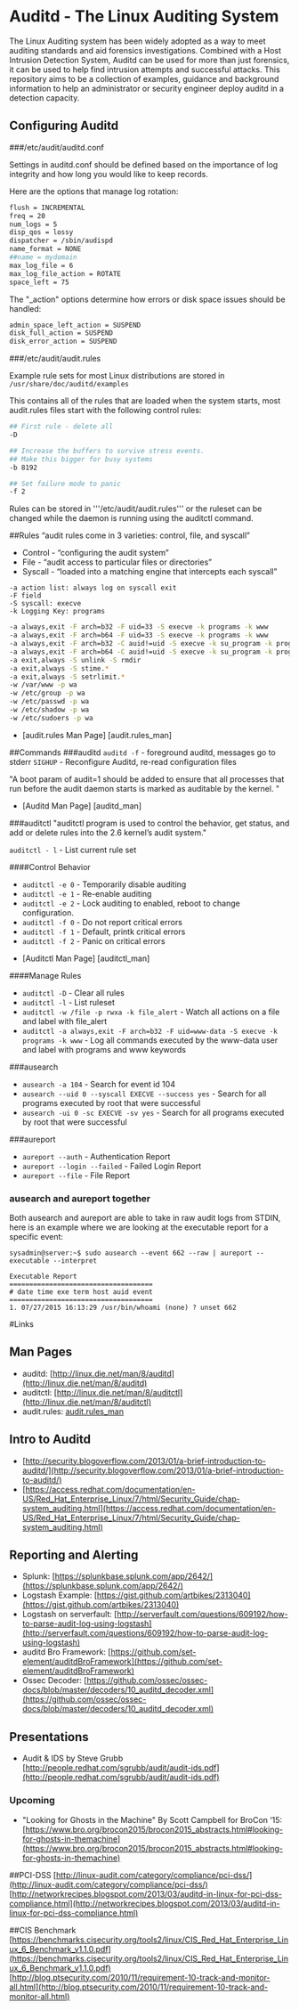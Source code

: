 # Auditd - The Linux Auditing System 
The Linux Auditing system has been widely adopted as a way to meet auditing standards and aid forensics investigations. Combined with a Host Intrusion Detection System, Auditd can be used for more than just forensics, it can be used to help find intrusion attempts and successful attacks. This repository aims to be a collection of examples, guidance and background information to help an administrator or security engineer deploy auditd in a detection capacity. 

## Configuring Auditd

###/etc/audit/auditd.conf

Settings in auditd.conf should be defined based on the importance of log integrity and how long you would like to keep records.

Here are the options that manage log rotation: 

```bash
flush = INCREMENTAL
freq = 20
num_logs = 5
disp_qos = lossy
dispatcher = /sbin/audispd
name_format = NONE
##name = mydomain
max_log_file = 6 
max_log_file_action = ROTATE
space_left = 75
```

The "_action" options determine how errors or disk space issues should be handled:

```bash
admin_space_left_action = SUSPEND
disk_full_action = SUSPEND
disk_error_action = SUSPEND
```

###/etc/audit/audit.rules

Example rule sets for most Linux distributions are stored in ```/usr/share/doc/auditd/examples```

This contains all of the rules that are loaded when the system starts, most audit.rules files start with the following control rules: 

```bash
## First rule - delete all
-D

## Increase the buffers to survive stress events.
## Make this bigger for busy systems
-b 8192

## Set failure mode to panic
-f 2
```

Rules can be stored in '''/etc/audit/audit.rules''' or the ruleset can be changed while the daemon is running using the auditctl command.  

##Rules
“audit rules come in 3 varieties: control, file, and syscall”
  * Control - “configuring the audit system”
  * File - “audit access to particular files or directories”
  * Syscall - “loaded into a matching engine that intercepts each syscall”
```
-a action list: always log on syscall exit
-F field 
-S syscall: execve
-k Logging Key: programs
```
```bash
-a always,exit -F arch=b32 -F uid=33 -S execve -k programs -k www
-a always,exit -F arch=b64 -F uid=33 -S execve -k programs -k www
-a always,exit -F arch=b32 -C auid!=uid -S execve -k su_program -k programs
-a always,exit -F arch=b64 -C auid!=uid -S execve -k su_program -k programs
-a exit,always -S unlink -S rmdir
-a exit,always -S stime.*
-a exit,always -S setrlimit.*
-w /var/www -p wa
-w /etc/group -p wa
-w /etc/passwd -p wa
-w /etc/shadow -p wa
-w /etc/sudoers -p wa
```
- [audit.rules Man Page] [audit.rules_man]

##Commands
###auditd
```auditd -f``` - foreground auditd, messages go to stderr
```SIGHUP``` - Reconfigure Auditd, re-read configuration files 

"A boot param of audit=1 should be added to ensure that all processes that run before the audit daemon starts is marked as auditable by the kernel. "
- [Auditd Man Page] [auditd_man]

###auditctl
"auditctl program is used to control the behavior, get status, and add or delete rules into the 2.6 kernel’s audit system."

```auditctl - l``` - List current rule set

####Control Behavior 
   * ```auditctl -e 0``` - Temporarily disable auditing 
   * ```auditctl -e 1``` - Re-enable auditing
   * ```auditctl -e 2``` - Lock auditing to enabled, reboot to change configuration. 
   * ```auditctl -f 0``` - Do not report critical errors 
   * ```auditctl -f 1``` - Default, printk critical errors 
   * ```auditctl -f 2``` - Panic on critical errors 
- [Auditctl Man Page] [auditctl_man]

####Manage Rules
   * ```auditctl -D``` - Clear all rules
   * ```auditctl -l``` - List ruleset
   * ```auditctl -w /file -p rwxa -k file_alert``` - Watch all actions on a file and label with file_alert
   * ```auditctl -a always,exit -F arch=b32 -F uid=www-data -S execve -k programs -k www``` - Log all commands executed by the www-data user and label with programs and www keywords

###ausearch

   * ```ausearch -a 104``` - Search for event id 104
   * ```ausearch --uid 0 --syscall EXECVE --success yes``` - Search for all programs executed by root that were successful 
   * ```ausearch -ui 0 -sc EXECVE -sv yes``` - Search for all programs executed by root that were successful 

###aureport

   * ```aureport --auth``` - Authentication Report
   * ```aureport --login --failed``` - Failed Login Report
   * ```aureport --file``` - File Report

### ausearch and aureport together
Both ausearch and aureport are able to take in raw audit logs from STDIN, here is an example where we are looking at the executable report for a specific event: 

```
sysadmin@server:~$ sudo ausearch --event 662 --raw | aureport --executable --interpret

Executable Report
====================================
# date time exe term host auid event
====================================
1. 07/27/2015 16:13:29 /usr/bin/whoami (none) ? unset 662
```

 
#Links

## Man Pages

 * auditd: [http://linux.die.net/man/8/auditd](http://linux.die.net/man/8/auditd)
 * auditctl: [http://linux.die.net/man/8/auditctl](http://linux.die.net/man/8/auditctl)
 * audit.rules: [audit.rules_man](http://linux.die.net/man/7/audit.rules)

## Intro to Auditd
 * [http://security.blogoverflow.com/2013/01/a-brief-introduction-to-auditd/](http://security.blogoverflow.com/2013/01/a-brief-introduction-to-auditd/)
 * [https://access.redhat.com/documentation/en-US/Red_Hat_Enterprise_Linux/7/html/Security_Guide/chap-system_auditing.html](https://access.redhat.com/documentation/en-US/Red_Hat_Enterprise_Linux/7/html/Security_Guide/chap-system_auditing.html)

## Reporting and Alerting

 * Splunk: [https://splunkbase.splunk.com/app/2642/](https://splunkbase.splunk.com/app/2642/)
 * Logstash Example: [https://gist.github.com/artbikes/2313040](https://gist.github.com/artbikes/2313040) 
 * Logstash on serverfault: [http://serverfault.com/questions/609192/how-to-parse-audit-log-using-logstash](http://serverfault.com/questions/609192/how-to-parse-audit-log-using-logstash) 
 * auditd Bro Framework: [https://github.com/set-element/auditdBroFramework](https://github.com/set-element/auditdBroFramework)
 * Ossec Decoder: [https://github.com/ossec/ossec-docs/blob/master/decoders/10_auditd_decoder.xml](https://github.com/ossec/ossec-docs/blob/master/decoders/10_auditd_decoder.xml) 

## Presentations
 * Audit & IDS by Steve Grubb [http://people.redhat.com/sgrubb/audit/audit-ids.pdf](http://people.redhat.com/sgrubb/audit/audit-ids.pdf)

### Upcoming 
* "Looking for Ghosts in the Machine" By Scott Campbell for BroCon ‘15: [https://www.bro.org/brocon2015/brocon2015_abstracts.html#looking-for-ghosts-in-themachine](https://www.bro.org/brocon2015/brocon2015_abstracts.html#looking-for-ghosts-in-themachine) 

##PCI-DSS
[http://linux-audit.com/category/compliance/pci-dss/](http://linux-audit.com/category/compliance/pci-dss/)
[http://networkrecipes.blogspot.com/2013/03/auditd-in-linux-for-pci-dss-compliance.html](http://networkrecipes.blogspot.com/2013/03/auditd-in-linux-for-pci-dss-compliance.html)

##CIS Benchmark
[https://benchmarks.cisecurity.org/tools2/linux/CIS_Red_Hat_Enterprise_Linux_6_Benchmark_v1.1.0.pdf](https://benchmarks.cisecurity.org/tools2/linux/CIS_Red_Hat_Enterprise_Linux_6_Benchmark_v1.1.0.pdf)
[http://blog.ptsecurity.com/2010/11/requirement-10-track-and-monitor-all.html](http://blog.ptsecurity.com/2010/11/requirement-10-track-and-monitor-all.html)

